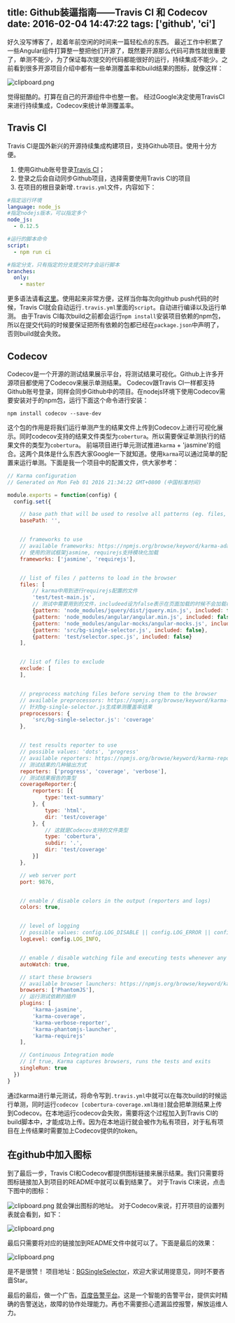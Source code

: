 title: Github装逼指南——Travis CI 和 Codecov
date: 2016-02-04 14:47:22
tags: ['github', 'ci']
---
好久没写博客了，趁着年前空闲的时间来一篇轻松点的东西。
最近工作中积累了一些Angular组件打算整一整把他们开源了，既然要开源那么代码可靠性就很重要了，单测不能少，为了保证每次提交的代码都能很好的运行，持续集成不能少。之前看到很多开源项目介绍中都有一些单测覆盖率和build结果的图标，就像这样：

![clipboard.png](https://segmentfault.com/img/bVsGKF)
<!-- more -->
觉得挺酷的。打算在自己的开源组件中也整一套。
经过Google决定使用TravisCI来进行持续集成，Codecov来统计单测覆盖率。
## Travis CI
Travis CI是国外新兴的开源持续集成构建项目，支持Github项目。使用十分方便。
1. 使用Github账号登录[Travis CI](https://travis-ci.org/)；
2. 登录之后会自动同步Github项目，选择需要使用Travis CI的项目
3. 在项目的根目录新增`.travis.yml`文件，内容如下：

```yml
#指定运行环境
language: node_js
#指定nodejs版本，可以指定多个
node_js:
  - 0.12.5

#运行的脚本命令
script:
  - npm run ci

#指定分支，只有指定的分支提交时才会运行脚本
branches:
  only:
    - master
```

更多语法请看[这里](https://docs.travis-ci.com/)。使用起来非常方便，这样当你每次向github push代码的时候，Travis CI就会自动运行`.travis.yml`里面的`script`。自动进行编译以及运行单测。
由于Travis CI每次build之前都会运行`npm install`安装项目依赖的npm包，所以在提交代码的时候要保证把所有依赖的包都已经在`package.json`中声明了，否则build就会失败。
## Codecov
Codecov是一个开源的测试结果展示平台，将测试结果可视化。Github上许多开源项目都使用了Codecov来展示单测结果。
Codecov跟Travis CI一样都支持Github账号登录，同样会同步Github中的项目。在nodejs环境下使用Codecov需要安装对于的npm包，运行下面这个命令进行安装：
```shell
npm install codecov --save-dev
```
这个包的作用是将我们运行单测产生的结果文件上传到Codecov上进行可视化展示。同时codecov支持的结果文件类型为`cobertura`。所以需要保证单测执行的结果文件的类型为`cobertura`。
前端项目进行单元测试推进`karma` + 'jasmine'的组合。这两个具体是什么东西大家Google一下就知道。使用`karma`可以通过简单的配置来运行单测。下面是我一个项目中的配置文件，供大家参考：
```javascript
// Karma configuration
// Generated on Mon Feb 01 2016 21:34:22 GMT+0800 (中国标准时间)

module.exports = function(config) {
  config.set({

    // base path that will be used to resolve all patterns (eg. files, exclude)
    basePath: '',


    // frameworks to use
    // available frameworks: https://npmjs.org/browse/keyword/karma-adapter
    // 使用的测试框架jasmine, requirejs支持模块化加载
    frameworks: ['jasmine', 'requirejs'],


    // list of files / patterns to load in the browser
    files: [
        // karma中用到进行requirejs配置的文件
        'test/test-main.js',
        // 测试中需要用到的文件，includeed设为false表示在页面加载的时候不会加载相应的js文件，也就是可以通过requirejs进行异步加载
        {pattern: 'node_modules/jquery/dist/jquery.min.js', included: false},
        {pattern: 'node_modules/angular/angular.min.js', included: false},
        {pattern: 'node_modules/angular-mocks/angular-mocks.js', included: false},
        {pattern: 'src/bg-single-selector.js', included: false},
        {pattern: 'test/selector.spec.js', included: false}
    ],


    // list of files to exclude
    exclude: [
    ],


    // preprocess matching files before serving them to the browser
    // available preprocessors: https://npmjs.org/browse/keyword/karma-preprocessor
    // 针对bg-single-selector.js生成单测覆盖率结果
    preprocessors: {
        'src/bg-single-selector.js': 'coverage'
    },


    // test results reporter to use
    // possible values: 'dots', 'progress'
    // available reporters: https://npmjs.org/browse/keyword/karma-reporter
    // 测试结果的几种输出方式
    reporters: ['progress', 'coverage', 'verbose'],
    // 测试结果报告的类型
    coverageReporter:{
        reporters: [{
            type:'text-summary'
        }, {
            type: 'html',
            dir: 'test/coverage'
        }, {
            // 这就是Codecov支持的文件类型
            type: 'cobertura',
            subdir: '.',
            dir: 'test/coverage'
        }]
    },

    // web server port
    port: 9876,


    // enable / disable colors in the output (reporters and logs)
    colors: true,


    // level of logging
    // possible values: config.LOG_DISABLE || config.LOG_ERROR || config.LOG_WARN || config.LOG_INFO || config.LOG_DEBUG
    logLevel: config.LOG_INFO,


    // enable / disable watching file and executing tests whenever any file changes
    autoWatch: true,

    // start these browsers
    // available browser launchers: https://npmjs.org/browse/keyword/karma-launcher
    browsers: ['PhantomJS'],
    // 运行测试依赖的插件
    plugins: [
        'karma-jasmine',
        'karma-coverage',
        'karma-verbose-reporter',
        'karma-phantomjs-launcher',
        'karma-requirejs'
    ],

    // Continuous Integration mode
    // if true, Karma captures browsers, runs the tests and exits
    singleRun: true
  })
}

```
通过karma进行单元测试，将命令写到`.travis.yml`中就可以在每次build的时候运行单测，同时运行`codecov [cobertura-coverage.xml路径]`就会把单测结果上传到Codecov。在本地运行codecov会失败，需要将这个过程加入到Travis CI的build脚本中，才能成功上传。因为在本地运行就会被作为私有项目，对于私有项目在上传结果时需要加上Codecov提供的token。
## 在github中加入图标
到了最后一步，Travis CI和Codecov都提供图标链接来展示结果。我们只需要将图标链接加入到项目的README中就可以看到结果了。
对于Travis CI来说，点击下图中的图标：

![clipboard.png](https://segmentfault.com/img/bVsGOi)
就会弹出图标的地址。
对于Codecov来说，打开项目的设置列表就会看到，如下：

![clipboard.png](https://segmentfault.com/img/bVsGOj)

最后只需要将对应的链接加到README文件中就可以了。下面是最后的效果：

![clipboard.png](https://segmentfault.com/img/bVsGOq)

是不是很赞！
项目地址：[BGSingleSelector](https://github.com/GaojingComponent/BGSingleSelector)，欢迎大家试用提意见，同时不要吝啬Star。

最后的最后，做一个广告。[百度告警平台](http://gaojing.baidu.com/#/)。这是一个智能的告警平台，提供实时精确的告警送达，故障的协作处理能力。再也不需要担心遗漏监控报警，解放运维人力。
